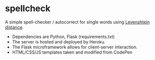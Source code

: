 # spellcheck

A simple spell-checker / autocorrect for single words using [Levenshtein distance](https://en.wikipedia.org/wiki/Levenshtein_distance).

- Dependencies are Python, Flask (requirements.txt)
- The server is hosted and deployed by Heroku.
- The Flask microframework allows for client-server interaction.
- HTML/CSS/JS templates taken and modified from CodePen
